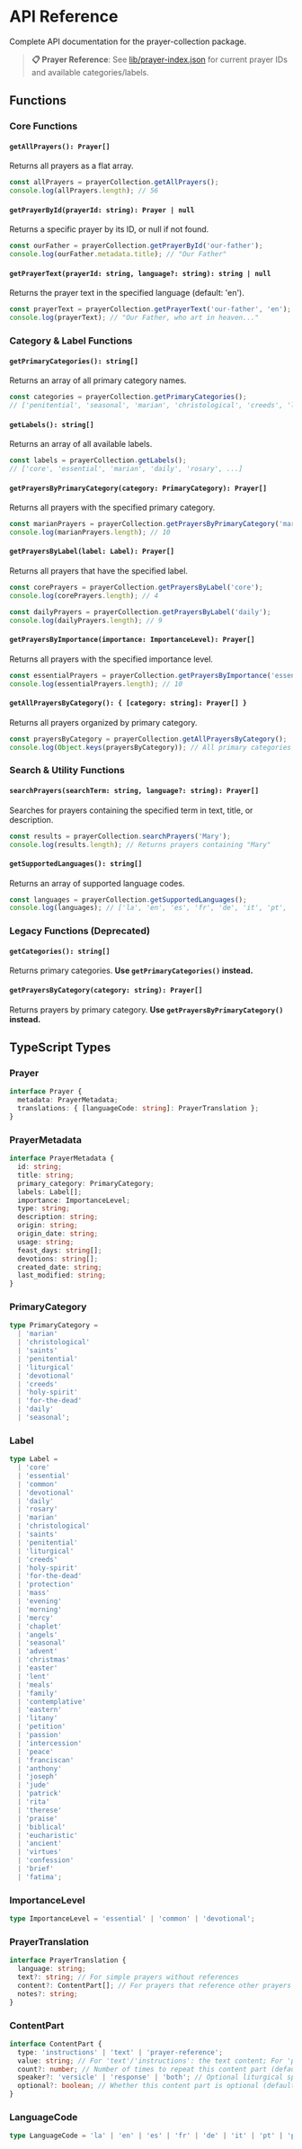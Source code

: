 # API Reference

Complete API documentation for the prayer-collection package.

> **📋 Prayer Reference**: See [lib/prayer-index.json](../lib/prayer-index.json) for current prayer IDs and available categories/labels.

## Functions

### Core Functions

#### `getAllPrayers(): Prayer[]`
Returns all prayers as a flat array.

```javascript
const allPrayers = prayerCollection.getAllPrayers();
console.log(allPrayers.length); // 56
```

#### `getPrayerById(prayerId: string): Prayer | null`
Returns a specific prayer by its ID, or null if not found.

```javascript
const ourFather = prayerCollection.getPrayerById('our-father');
console.log(ourFather.metadata.title); // "Our Father"
```

#### `getPrayerText(prayerId: string, language?: string): string | null`
Returns the prayer text in the specified language (default: 'en').

```javascript
const prayerText = prayerCollection.getPrayerText('our-father', 'en');
console.log(prayerText); // "Our Father, who art in heaven..."
```

### Category & Label Functions

#### `getPrimaryCategories(): string[]`
Returns an array of all primary category names.

```javascript
const categories = prayerCollection.getPrimaryCategories();
// ['penitential', 'seasonal', 'marian', 'christological', 'creeds', 'liturgical', 'devotional', 'holy-spirit', 'for-the-dead', 'daily', 'saints']
```

#### `getLabels(): string[]`
Returns an array of all available labels.

```javascript
const labels = prayerCollection.getLabels();
// ['core', 'essential', 'marian', 'daily', 'rosary', ...]
```

#### `getPrayersByPrimaryCategory(category: PrimaryCategory): Prayer[]`
Returns all prayers with the specified primary category.

```javascript
const marianPrayers = prayerCollection.getPrayersByPrimaryCategory('marian');
console.log(marianPrayers.length); // 10
```

#### `getPrayersByLabel(label: Label): Prayer[]`
Returns all prayers that have the specified label.

```javascript
const corePrayers = prayerCollection.getPrayersByLabel('core');
console.log(corePrayers.length); // 4

const dailyPrayers = prayerCollection.getPrayersByLabel('daily');
console.log(dailyPrayers.length); // 9
```

#### `getPrayersByImportance(importance: ImportanceLevel): Prayer[]`
Returns all prayers with the specified importance level.

```javascript
const essentialPrayers = prayerCollection.getPrayersByImportance('essential');
console.log(essentialPrayers.length); // 10
```

#### `getAllPrayersByCategory(): { [category: string]: Prayer[] }`
Returns all prayers organized by primary category.

```javascript
const prayersByCategory = prayerCollection.getAllPrayersByCategory();
console.log(Object.keys(prayersByCategory)); // All primary categories
```

### Search & Utility Functions

#### `searchPrayers(searchTerm: string, language?: string): Prayer[]`
Searches for prayers containing the specified term in text, title, or description.

```javascript
const results = prayerCollection.searchPrayers('Mary');
console.log(results.length); // Returns prayers containing "Mary"
```

#### `getSupportedLanguages(): string[]`
Returns an array of supported language codes.

```javascript
const languages = prayerCollection.getSupportedLanguages();
console.log(languages); // ['la', 'en', 'es', 'fr', 'de', 'it', 'pt', 'pl']
```

### Legacy Functions (Deprecated)

#### `getCategories(): string[]`
Returns primary categories. **Use `getPrimaryCategories()` instead.**

#### `getPrayersByCategory(category: string): Prayer[]`
Returns prayers by primary category. **Use `getPrayersByPrimaryCategory()` instead.**

## TypeScript Types

### Prayer

```typescript
interface Prayer {
  metadata: PrayerMetadata;
  translations: { [languageCode: string]: PrayerTranslation };
}
```

### PrayerMetadata

```typescript
interface PrayerMetadata {
  id: string;
  title: string;
  primary_category: PrimaryCategory;
  labels: Label[];
  importance: ImportanceLevel;
  type: string;
  description: string;
  origin: string;
  origin_date: string;
  usage: string;
  feast_days: string[];
  devotions: string[];
  created_date: string;
  last_modified: string;
}
```

### PrimaryCategory

```typescript
type PrimaryCategory = 
  | 'marian' 
  | 'christological' 
  | 'saints' 
  | 'penitential' 
  | 'liturgical' 
  | 'devotional' 
  | 'creeds' 
  | 'holy-spirit' 
  | 'for-the-dead' 
  | 'daily' 
  | 'seasonal';
```

### Label

```typescript
type Label = 
  | 'core' 
  | 'essential' 
  | 'common' 
  | 'devotional' 
  | 'daily' 
  | 'rosary' 
  | 'marian' 
  | 'christological' 
  | 'saints' 
  | 'penitential' 
  | 'liturgical' 
  | 'creeds' 
  | 'holy-spirit' 
  | 'for-the-dead' 
  | 'protection' 
  | 'mass' 
  | 'evening' 
  | 'morning' 
  | 'mercy' 
  | 'chaplet' 
  | 'angels' 
  | 'seasonal' 
  | 'advent' 
  | 'christmas' 
  | 'easter' 
  | 'lent' 
  | 'meals' 
  | 'family' 
  | 'contemplative' 
  | 'eastern' 
  | 'litany' 
  | 'petition' 
  | 'passion' 
  | 'intercession' 
  | 'peace' 
  | 'franciscan' 
  | 'anthony' 
  | 'joseph' 
  | 'jude' 
  | 'patrick' 
  | 'rita' 
  | 'therese' 
  | 'praise' 
  | 'biblical' 
  | 'eucharistic' 
  | 'ancient' 
  | 'virtues' 
  | 'confession' 
  | 'brief' 
  | 'fatima';
```

### ImportanceLevel

```typescript
type ImportanceLevel = 'essential' | 'common' | 'devotional';
```

### PrayerTranslation

```typescript
interface PrayerTranslation {
  language: string;
  text?: string; // For simple prayers without references
  content?: ContentPart[]; // For prayers that reference other prayers
  notes?: string;
}
```

### ContentPart

```typescript
interface ContentPart {
  type: 'instructions' | 'text' | 'prayer-reference';
  value: string; // For 'text'/'instructions': the text content; For 'prayer-reference': the prayer ID to reference
  count?: number; // Number of times to repeat this content part (default: 1)
  speaker?: 'versicle' | 'response' | 'both'; // Optional liturgical speaker role for dialogue prayers
  optional?: boolean; // Whether this content part is optional (default: false)
}
```

### LanguageCode

```typescript
type LanguageCode = 'la' | 'en' | 'es' | 'fr' | 'de' | 'it' | 'pt' | 'pl';
```
